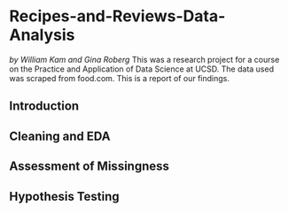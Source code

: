 # Recipes-and-Reviews-Data-Analysis
*by William Kam and Gina Roberg*
This was a research project for a course on the Practice and Application of Data Science at UCSD.  The data used was scraped from food.com.  This is a report of our findings.

## Introduction

## Cleaning and EDA

## Assessment of Missingness

## Hypothesis Testing


